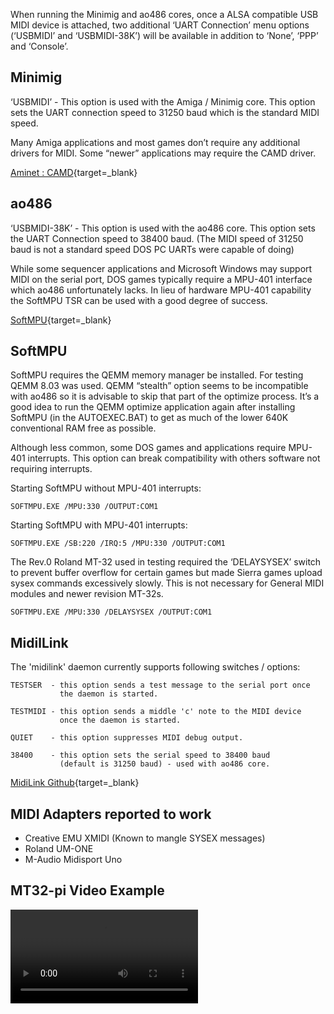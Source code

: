 When running the Minimig and ao486 cores, once a ALSA compatible USB MIDI device is attached, two additional ‘UART Connection’ menu options (‘USBMIDI’ and ‘USBMIDI-38K’) will be available in addition to ‘None’, ‘PPP’ and ‘Console’.

## Minimig

‘USBMIDI’ - This option is used with the Amiga / Minimig core. This option sets the UART connection speed to 31250 baud which is the standard MIDI speed.

Many Amiga applications and most games don’t require any additional drivers for MIDI. Some “newer” applications may require the CAMD driver.

[Aminet : CAMD](http://aminet.net/package/mus/midi/camd){target=_blank}

## ao486

‘USBMIDI-38K’ - This option is used with the ao486 core. This option sets the UART Connection speed to 38400 baud. (The MIDI speed of 31250 baud is not a standard speed DOS PC UARTs were capable of doing)

While some sequencer applications and Microsoft Windows may support MIDI on the serial port, DOS games typically require a MPU-401 interface which ao486 unfortunately lacks. In lieu of hardware MPU-401 capability the SoftMPU TSR can be used with a good degree of success.

[SoftMPU](http://bjt42.github.io/softmpu/){target=_blank}

## SoftMPU

SoftMPU requires the QEMM memory manager be installed. For testing QEMM 8.03 was used. QEMM “stealth” option seems to be incompatible with ao486 so it is advisable to skip that part of the optimize process. It’s a good idea to run the QEMM optimize application again after installing SoftMPU (in the AUTOEXEC.BAT) to get as much of the lower 640K conventional RAM free as possible.

Although less common, some DOS games and applications require MPU-401 interrupts. This option can break compatibility with others software not requiring interrupts.


Starting SoftMPU without MPU-401 interrupts:

    SOFTMPU.EXE /MPU:330 /OUTPUT:COM1

Starting SoftMPU with MPU-401 interrupts:
       
    SOFTMPU.EXE /SB:220 /IRQ:5 /MPU:330 /OUTPUT:COM1  

The Rev.0 Roland MT-32 used in testing required the ‘DELAYSYSEX’ switch to prevent buffer overflow for certain games but made Sierra games upload sysex commands excessively slowly. This is not necessary for General MIDI modules and newer revision MT-32s.

    SOFTMPU.EXE /MPU:330 /DELAYSYSEX /OUTPUT:COM1

## MidilLink

The 'midilink' daemon currently supports following switches / options:

```
TESTSER  - this option sends a test message to the serial port once 
           the daemon is started.  

TESTMIDI - this option sends a middle 'c' note to the MIDI device 
           once the daemon is started. 

QUIET    - this option suppresses MIDI debug output.  

38400    - this option sets the serial speed to 38400 baud 
           (default is 31250 baud) - used with ao486 core.
```

[MidiLink Github](https://github.com/bbond007/MiSTer_MidiLink){target=_blank}

## MIDI Adapters reported to work

* Creative EMU XMIDI (Known to mangle SYSEX messages)
* Roland UM-ONE
* M-Audio Midisport Uno

## MT32-pi Video Example
![type:video](videos/mt32-pi.mp4)